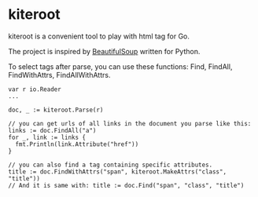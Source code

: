 # kiteroot
kiteroot is a convenient tool to play with html tag for Go.

The project is inspired by [BeautifulSoup](http://www.crummy.com/software/BeautifulSoup/) written for Python.

To select tags after parse, you can use these functions: Find, FindAll, FindWithAttrs, FindAllWithAttrs.

    var r io.Reader
    ...
    
    doc, _ := kiteroot.Parse(r) 
    
    // you can get urls of all links in the document you parse like this:
    links := doc.FindAll("a")
    for _, link := links {
      fmt.Println(link.Attribute("href"))
    }
    
    // you can also find a tag containing specific attributes.
    title := doc.FindWithAttrs("span", kiteroot.MakeAttrs("class", "title"))
    // And it is same with: title := doc.Find("span", "class", "title")
    
    
    
